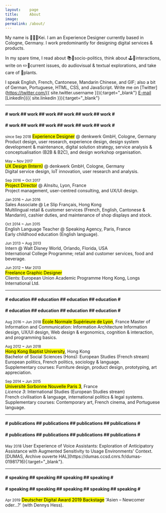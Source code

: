 ```yaml
---
layout:    page
title:     About
image: 
permalink: /about/
---
```


My name is 👨🏻‍💻Kei. I am an Experience Designer currently based in Cologne, Germany. I work predominantly for designing digital services & products.

In my spare time, I read about 📚📰socio-politics, think about 🕹🔀interactions, write on ✏️💬current issues, do audiovisual & textual explorations, and take care of 🌵plants.

I speak English, French, Cantonese, Mandarin Chinese, and GIF; also a bit of German, Portuguese, HTML, CSS, and JavaScript. Write me on [Twitter](https://twitter.com/{{ site.twitter.username }}){:target="_blank"} [E-mail](mailto:kei.khcheung@gmail.com) [LinkedIn]({{ site.linkedin }}){:target="_blank"}

-------

<div class="marquee">
<div class="marquee--content">
<h4 class="item-collection-1">
# work ## work ## work ## work ## work ## work #</h4><h4 class="item-collection-2"># work ## work ## work ## work ## work ## work #</h4>
</div>
</div>
<small>since Sep 2018</small>  
<mark>Experience Designer</mark> @ denkwerk GmbH, Cologne, Germany  
<span class="extras">Product design, user research, experience design, design system development & maintenance, digital solution strategy, service analysis & conceptualisation (B2B & B2C), and design workshop organisation.</span>

<small>May ~ Nov 2017</small>  
<mark>UX Design (Intern)</mark> @ denkwerk GmbH, Cologne, Germany  
<span class="extras">Digital service design, IoT innovation, user research and analysis.</span>

<small>Sep 2016 ~ Oct 2017</small>  
<mark>Project Director</mark> @ AInsitu, Lyon, France  
<span class="extras">Project management, user-centred consulting, and UX/UI design.</span>

<small>Jan 2016 ~ Jun 2016</small>  
Sales Associate @ Le Slip Français, Hong Kong  
<span class="extras">Multilingual retail & customer services (French, English, Cantonese & Mandarin), cashier duties, and maintenance of shop displays and stock.</span>

<small>Oct 2014 ~ Jun 2015</small>  
English Language Teacher @ Speaking Agency, Paris, France  
<span class="extras">Early childhood education (English language).</span>

<small>Jun 2013 ~ Aug 2013</small>  
Intern @ Walt Disney World, Orlando, Florida, USA  
<span class="extras">International College Programme; retail and customer services, food and beverage.</span>

<small>Jun 2012 ~ Mar 2013</small>  
<mark>Freelance Graphic Designer</mark>  
Clients: European Union Academic Programme Hong Kong, Longs International Ltd.

-------

<div class="marquee">
<div class="marquee--content">
<h4 class="item-collection-1">
# education ## education ## education ## education #</h4><h4 class="item-collection-2"># education ## education ## education ## education #</h4>
</div>
</div>
<small>Aug 2016 ~ Jun 2018</small>  
<mark>École Normale Supérieure de Lyon</mark>, France  
Master of Information and Communication: Information Architecture  
<span class="extras">Information design, UX/UI design, Web design & ergonomics, cognition & interaction, and programming basics.</span>

<small>Aug 2012 ~ Jun 2018</small>  
<mark>Hong Kong Baptist University</mark>, Hong Kong  
Bachelor of Social Sciences (Hons): European Studies (French stream)  
<span class="extras">European politics, French politics, sociology & language.  
Supplementary courses: Furniture design, product design, prototyping, art appreciation.</span>

<small>Sep 2014 ~ Jun 2015</small>  
<mark>Université Sorbonne Nouvelle Paris 3</mark>, France  
<i>Licence 3</i>: International Studies (European Studies stream)  
<span class="extras">French civilisation & language, international politics & legal systems.  
Supplementary courses: Contemporary art, French cinema, and Portuguese language.</span>

-------

<div class="marquee">
<div class="marquee--content">
<h4 class="item-collection-1">
# publications ## publications ## publications ## publications #</h4><h4 class="item-collection-2"># publications ## publications ## publications ## publications #</h4>
</div>
</div>
<small>May 2018</small>  
User Experience of Voice Assistants: Exploration of Anticipatory Assistance with Augmented Sensitivity to Usage Environments' Context. [DUMAS, Archive ouverte HAL](https://dumas.ccsd.cnrs.fr/dumas-01981716){:target="_blank"}.

-------

<div class="marquee">
<div class="marquee--content">
<h4 class="item-collection-1">
# speaking ## speaking ## speaking ## speaking #</h4><h4 class="item-collection-2"># speaking ## speaking ## speaking ## speaking ## speaking #</h4>
</div>
</div>
<small>Apr 2019</small>  
<mark>Deutscher Digital Award 2019 Backstage</mark>  
'Asien – Newcomer oder…?' (with Dennys Hess).